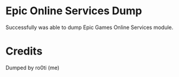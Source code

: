# Epic Online Services Dump
 Successfully was able to dump Epic Games Online Services module.

# Credits
Dumped by ro0ti (me)